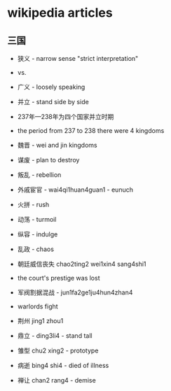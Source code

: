 # wikipedia articles

## 三国

- 狭义 - narrow sense "strict interpretation"
- vs.
- 广义 - loosely speaking

- 并立 - stand side by side

- 237年—238年为四个国家并立时期
- the period from 237 to 238 there were 4 kingdoms

- 魏晋 - wei and jin kingdoms

- 谋废 - plan to destroy

- 叛乱 - rebellion

- 外戚宦官 - wai4qi1huan4guan1 - eunuch

- 火拼 - rush

- 动荡 - turmoil

- 纵容 - indulge

- 乱政 - chaos

- 朝廷威信丧失 chao2ting2 wei1xin4 sang4shi1
- the court's prestige was lost

- 军阀割据混战 - jun1fa2ge1ju4hun4zhan4
- warlords fight

- 荆州 jing1 zhou1

- 鼎立 - ding3li4 - stand tall

- 雏型 chu2 xing2 - prototype

- 病逝 bing4 shi4 - died of illness

- 禅让 chan2 rang4 - demise